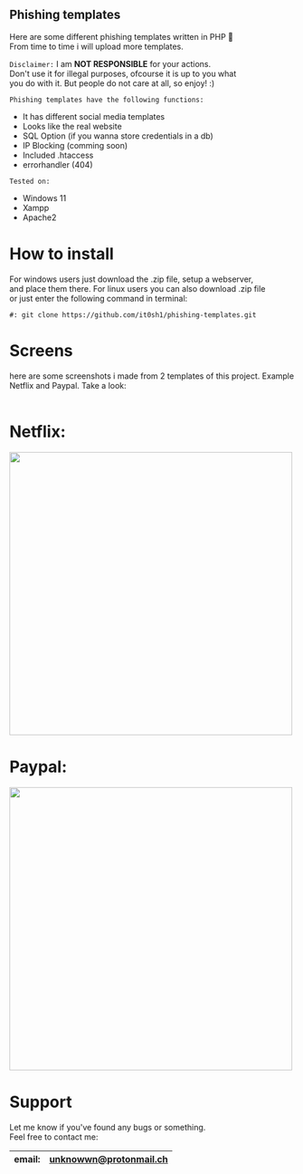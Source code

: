 ## Phishing templates
<p>Here are some different phishing templates written in PHP 🐘<br>
From time to time i will upload more templates.<br>

  `Disclaimer:` I am <b>NOT RESPONSIBLE</b> for your actions. <br>
Don't use it for illegal purposes, ofcourse it is up to you what<br>
you do with it. But people do not care at all, so enjoy! :)</p>

`Phishing templates have the following functions:`
- It has different social media templates
- Looks like the real website
- SQL Option (if you wanna store credentials in a db)
- IP Blocking (comming soon)
- Included .htaccess
- errorhandler (404)

`Tested on:`
- Windows 11
- Xampp
- Apache2

# How to install
<p>For windows users just download the .zip file,
setup a webserver,<br>and place them there. For linux users
you can also download .zip file<br> or just enter the following
command in terminal: </p>

```
#: git clone https://github.com/it0sh1/phishing-templates.git
```

<h1>Screens</h1>
here are some screenshots i made from 2 templates of this project. 
Example Netflix and Paypal. Take a look:<br><br>

<h1>Netflix:</h1>
<img src="https://user-images.githubusercontent.com/52290766/157095800-059335b8-4e9c-490a-ab20-97f4096817d9.png" height='500px'>
<h1>Paypal:</h1>
<img src="https://user-images.githubusercontent.com/52290766/157096612-d2ac81cb-bdec-4c2f-ac75-7994804d6678.png" height='500px'>

<h1>Support</h1>

Let me know if you've found any bugs or something.<br>
Feel free to contact me:

| email:    | unknowwn@protonmail.ch |
| --------- | ----------------------|
